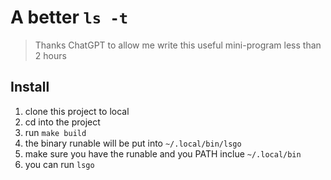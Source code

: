 # A better `ls -t`
> Thanks ChatGPT to allow me write this useful mini-program less than 2 hours


## Install

1. clone this project to local
2. cd into the project
3. run `make build`
4. the binary runable will be put into `~/.local/bin/lsgo`
5. make sure you have the runable and you PATH inclue `~/.local/bin`
6. you can run `lsgo`
